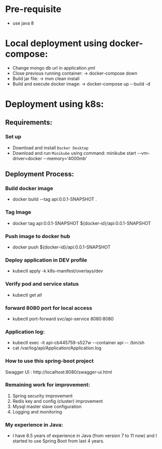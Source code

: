 # Pre-requisite
- use java 8
# Local deployment using docker-compose:
* Change mongo db url in application.yml
* Close previous running container: -> docker-compose down
* Build jar file: -> mvn clean install
* Build and execute docker image: ->  docker-compose up --build -d
# Deployment using k8s:
## Requirements:
### Set up
* Download and install `Docker Desktop`
* Download and run `Minikube` using command: minikube start --vm-driver=docker --memory='4000mb'

## Deployment Process:
### Build docker image
* docker build --tag api:0.0.1-SNAPSHOT .
### Tag Image
* docker tag api:0.0.1-SNAPSHOT ${docker-id}/api:0.0.1-SNAPSHOT
### Push image to docker hub
* docker push ${docker-id}/api:0.0.1-SNAPSHOT
### Deploy application in DEV profile
* kubectl apply -k k8s-manifest/overlays/dev
### Verify pod and service status
* kubectl get all
### forward 8080 port for local access
* kubectl port-forward svc/api-service 8080:8080

### Application log:
* kubectl exec -it api-cb445759-s527w --container api -- /bin/sh
* cat /var/log/api/Application/Application.log

### How to use this spring-boot project
Swagger UI : http://localhost:8080/swagger-ui.html

### Remaining work for improvement:
1. Spring security improvement
2. Redis key and config (cluster) improvement
3. Mysql master slave configuration
4. Logging and monitoring
### My experience in Java:
- I have 8.5 years of experience in Java (from version 7 to 11 now) and I started to use Spring Boot from last 4 years.
